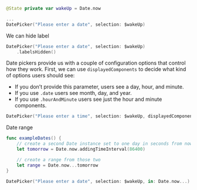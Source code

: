 ```swift
@State private var wakeUp = Date.now

...
DatePicker("Please enter a date", selection: $wakeUp)
```

We can hide label
```swift
DatePicker("Please enter a date", selection: $wakeUp)
    .labelsHidden()
```

Date pickers provide us with a couple of configuration options that control how they work. First, we can use `displayedComponents` to decide what kind of options users should see:
- If you don’t provide this parameter, users see a day, hour, and minute.
- If you use `.date` users see month, day, and year.
- If you use `.hourAndMinute` users see just the hour and minute components.

```swift
DatePicker("Please enter a time", selection: $wakeUp, displayedComponents: .hourAndMinute)
```

Date range
```swift
func exampleDates() {
    // create a second Date instance set to one day in seconds from now
    let tomorrow = Date.now.addingTimeInterval(86400)

    // create a range from those two
    let range = Date.now...tomorrow
}
```

```swift
DatePicker("Please enter a date", selection: $wakeUp, in: Date.now...)
```


